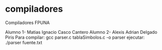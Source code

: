 compiladores
============

Compiladores FPUNA

Alumno 1- Matias Ignacio Casco Cantero
Alumno 2- Alexis Adrian Delgado Piris
Para compilar: gcc parser.c tablaSimbolos.c -o parser
ejecutar: ./parser fuente.txt
